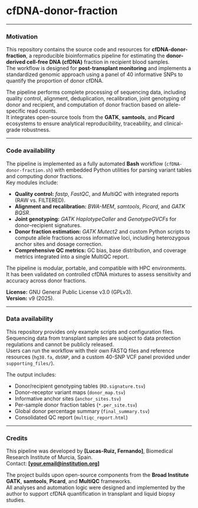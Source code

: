 # cfDNA-donor-fraction

---

### Motivation  
This repository contains the source code and resources for **cfDNA-donor-fraction**, a reproducible bioinformatics pipeline for estimating the **donor-derived cell-free DNA (cfDNA)** fraction in recipient blood samples.  
The workflow is designed for **post-transplant monitoring** and implements a standardized genomic approach using a panel of 40 informative SNPs to quantify the proportion of donor cfDNA.  

The pipeline performs complete processing of sequencing data, including quality control, alignment, deduplication, recalibration, joint genotyping of donor and recipient, and computation of donor fraction based on allele-specific read counts.  
It integrates open-source tools from the **GATK**, **samtools**, and **Picard** ecosystems to ensure analytical reproducibility, traceability, and clinical-grade robustness.

---

### Code availability  
The pipeline is implemented as a fully automated **Bash** workflow (`cfDNA-donor-fraction.sh`) with embedded Python utilities for parsing variant tables and computing donor fractions.  
Key modules include:
- **Quality control:** *fastp*, *FastQC*, and *MultiQC* with integrated reports (RAW vs. FILTERED).  
- **Alignment and recalibration:** *BWA-MEM*, *samtools*, *Picard*, and *GATK BQSR*.  
- **Joint genotyping:** *GATK HaplotypeCaller* and *GenotypeGVCFs* for donor–recipient signatures.  
- **Donor fraction estimation:** *GATK Mutect2* and custom Python scripts to compute allele fractions across informative loci, including heterozygous anchor sites and dosage correction.  
- **Comprehensive QC metrics:** GC bias, base distribution, and coverage metrics integrated into a single MultiQC report.  

The pipeline is modular, portable, and compatible with HPC environments.  
It has been validated on controlled cfDNA mixtures to assess sensitivity and accuracy across donor fractions.

**License:** GNU General Public License v3.0 (GPLv3).  
**Version:** v9 (2025).

---

### Data availability  
This repository provides only example scripts and configuration files.  
Sequencing data from transplant samples are subject to data protection regulations and cannot be publicly released.  
Users can run the workflow with their own FASTQ files and reference resources (`hg38.fa`, `dbSNP`, and a custom 40-SNP VCF panel provided under `supporting_files/`).  

The output includes:
- Donor/recipient genotyping tables (`RD.signature.tsv`)  
- Donor–receptor variant maps (`donor_map.tsv`)  
- Informative anchor sites (`anchor_sites.tsv`)  
- Per-sample donor fraction tables (`*.per_site.tsv`)  
- Global donor percentage summary (`final_summary.tsv`)  
- Consolidated QC report (`multiqc_report.html`)

---

### Credits  
This pipeline was developed by **[Lucas-Ruiz, Fernando]**, Biomedical Research Institute of Murcia, Spain.  
Contact: **[your.email@institution.org]**  

The project builds upon open-source components from the **Broad Institute GATK**, **samtools**, **Picard**, and **MultiQC** frameworks.  
All analyses and automation logic were designed and implemented by the author to support cfDNA quantification in transplant and liquid biopsy studies.
